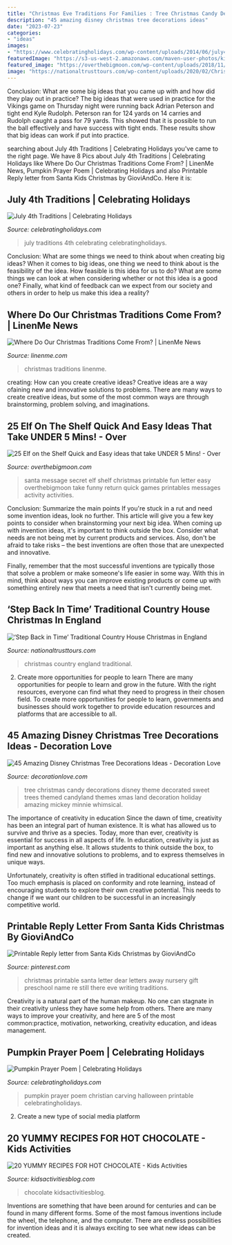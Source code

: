```yaml
---
title: "Christmas Eve Traditions For Families : Tree Christmas Candy Decorations Disney Theme Decorated Sweet Trees Themed Candyland Themes Xmas Land Decoration Holiday Amazing Mickey Minnie Whimsical"
description: "45 amazing disney christmas tree decorations ideas"
date: "2023-07-23"
categories:
- "ideas"
images:
- "https://www.celebratingholidays.com/wp-content/uploads/2014/06/july4traditionscollagec.jpg"
featuredImage: "https://s3-us-west-2.amazonaws.com/maven-user-photos/kidsactivities/recipes/N_OC8Lr14kWeIGLiNC4SHQ/vIq0c87jmUSs5CWWAZCk2Q"
featured_image: "https://overthebigmoon.com/wp-content/uploads/2018/11/secret-message-santa-printable.jpg"
image: "https://nationaltrusttours.com/wp-content/uploads/2020/02/Christmas-low.jpg"
---
```



Conclusion: What are some big ideas that you came up with and how did they play out in practice?
The big ideas that were used in practice for the Vikings game on Thursday night were running back Adrian Peterson and tight end Kyle Rudolph. Peterson ran for 124 yards on 14 carries and Rudolph caught a pass for 79 yards. This showed that it is possible to run the ball effectively and have success with tight ends. These results show that big ideas can work if put into practice.

	

		
searching about July 4th Traditions | Celebrating Holidays you've came to the right page. We have 8 Pics about July 4th Traditions | Celebrating Holidays like Where Do Our Christmas Traditions Come From? | LinenMe News, Pumpkin Prayer Poem | Celebrating Holidays and also Printable Reply letter from Santa Kids Christmas by GioviAndCo. Here it is:
		
    
## July 4th Traditions | Celebrating Holidays

<img loading=lazy src="https://www.celebratingholidays.com/wp-content/uploads/2014/06/july4traditionscollagec.jpg" onerror="this.onerror=null;this.src='https://tse4.mm.bing.net/th?id=OIP.4Gm0WTg4fIWdPH1wbmRz7gHaGH&amp;pid=15.1';" alt="July 4th Traditions | Celebrating Holidays">

_Source: celebratingholidays.com_

>july traditions 4th celebrating celebratingholidays. 

	

Conclusion: What are some things we need to think about when creating big ideas?
When it comes to big ideas, one thing we need to think about is the feasibility of the idea. How feasible is this idea for us to do? What are some things we can look at when considering whether or not this idea is a good one? Finally, what kind of feedback can we expect from our society and others in order to help us make this idea a reality?

    
## Where Do Our Christmas Traditions Come From? | LinenMe News

<img loading=lazy src="https://www.linenme.com/news/wp-content/uploads/2016/12/fw3ixgxymi0-toa-heftiba.jpg" onerror="this.onerror=null;this.src='https://tse1.mm.bing.net/th?id=OIP.D3xkVcd4qGgrvkj4RemlIgHaFL&amp;pid=15.1';" alt="Where Do Our Christmas Traditions Come From? | LinenMe News">

_Source: linenme.com_

>christmas traditions linenme. 

	

creating: How can you create creative ideas?
Creative ideas are a way ofaining new and innovative solutions to problems. There are many ways to create creative ideas, but some of the most common ways are through brainstorming, problem solving, and imaginations.

    
## 25 Elf On The Shelf Quick And Easy Ideas That Take UNDER 5 Mins! - Over

<img loading=lazy src="https://overthebigmoon.com/wp-content/uploads/2018/11/secret-message-santa-printable.jpg" onerror="this.onerror=null;this.src='https://tse1.mm.bing.net/th?id=OIP.pLeG70s1NMAtpyrVWVScOgHaLH&amp;pid=15.1';" alt="25 Elf on the Shelf Quick and Easy ideas that take UNDER 5 Mins! - Over">

_Source: overthebigmoon.com_

>santa message secret elf shelf christmas printable fun letter easy overthebigmoon take funny return quick games printables messages activity activities. 

	

Conclusion: Summarize the main points
If you're stuck in a rut and need some invention ideas, look no further. This article will give you a few key points to consider when brainstorming your next big idea.
When coming up with invention ideas, it's important to think outside the box. Consider what needs are not being met by current products and services. Also, don't be afraid to take risks – the best inventions are often those that are unexpected and innovative.

Finally, remember that the most successful inventions are typically those that solve a problem or make someone's life easier in some way. With this in mind, think about ways you can improve existing products or come up with something entirely new that meets a need that isn't currently being met.

    
## ‘Step Back In Time’ Traditional Country House Christmas In England

<img loading=lazy src="https://nationaltrusttours.com/wp-content/uploads/2020/02/Christmas-low.jpg" onerror="this.onerror=null;this.src='https://tse4.mm.bing.net/th?id=OIP.OI-hPSPuYq327q4iO8xEGwHaE1&amp;pid=15.1';" alt="‘Step Back in Time’ Traditional Country House Christmas in England">

_Source: nationaltrusttours.com_

>christmas country england traditional. 

	

2) Create more opportunities for people to learn
There are many opportunities for people to learn and grow in the future. With the right resources, everyone can find what they need to progress in their chosen field. To create more opportunities for people to learn, governments and businesses should work together to provide education resources and platforms that are accessible to all.

    
## 45 Amazing Disney Christmas Tree Decorations Ideas - Decoration Love

<img loading=lazy src="http://www.decorationlove.com/wp-content/uploads/2016/10/Candy-Themed-Christmas-Tree-1.jpg" onerror="this.onerror=null;this.src='https://tse3.mm.bing.net/th?id=OIP.FmWB76-wcBX_fBWEMj6PIwHaJ4&amp;pid=15.1';" alt="45 Amazing Disney Christmas Tree Decorations Ideas - Decoration Love">

_Source: decorationlove.com_

>tree christmas candy decorations disney theme decorated sweet trees themed candyland themes xmas land decoration holiday amazing mickey minnie whimsical. 

	

The importance of creativity in education
Since the dawn of time, creativity has been an integral part of human existence. It is what has allowed us to survive and thrive as a species. Today, more than ever, creativity is essential for success in all aspects of life.
In education, creativity is just as important as anything else. It allows students to think outside the box, to find new and innovative solutions to problems, and to express themselves in unique ways.

Unfortunately, creativity is often stifled in traditional educational settings. Too much emphasis is placed on conformity and rote learning, instead of encouraging students to explore their own creative potential. This needs to change if we want our children to be successful in an increasingly competitive world.

    
## Printable Reply Letter From Santa Kids Christmas By GioviAndCo

<img loading=lazy src="https://i.pinimg.com/736x/52/fa/f5/52faf50d71eaf2963160c977f977b84d--baby-name-art-baby-names.jpg" onerror="this.onerror=null;this.src='https://tse1.mm.bing.net/th?id=OIP.nMgpU6iVfbBwmGJ8mvUDAAHaKe&amp;pid=15.1';" alt="Printable Reply letter from Santa Kids Christmas by GioviAndCo">

_Source: pinterest.com_

>christmas printable santa letter dear letters away nursery gift preschool name re still there eve writing traditions. 

	

Creativity is a natural part of the human makeup. No one can stagnate in their creativity unless they have some help from others. There are many ways to improve your creativity, and here are 5 of the most common:practice, motivation, networking, creativity education, and ideas management.

    
## Pumpkin Prayer Poem | Celebrating Holidays

<img loading=lazy src="https://www.celebratingholidays.com/wp-content/uploads/2013/10/pumpkinprayer.jpg" onerror="this.onerror=null;this.src='https://tse3.mm.bing.net/th?id=OIP.lPP6CSDed5pVIkbBrEAxKQHaGH&amp;pid=15.1';" alt="Pumpkin Prayer Poem | Celebrating Holidays">

_Source: celebratingholidays.com_

>pumpkin prayer poem christian carving halloween printable celebratingholidays. 

	

2. Create a new type of social media platform

    
## 20 YUMMY RECIPES FOR HOT CHOCOLATE - Kids Activities

<img loading=lazy src="https://s3-us-west-2.amazonaws.com/maven-user-photos/kidsactivities/recipes/N_OC8Lr14kWeIGLiNC4SHQ/vIq0c87jmUSs5CWWAZCk2Q" onerror="this.onerror=null;this.src='https://tse1.mm.bing.net/th?id=OIP.LXnppr1FgadSEH9TWXp0oAHaLH&amp;pid=15.1';" alt="20 YUMMY RECIPES FOR HOT CHOCOLATE - Kids Activities">

_Source: kidsactivitiesblog.com_

>chocolate kidsactivitiesblog. 

	

Inventions are something that have been around for centuries and can be found in many different forms. Some of the most famous inventions include the wheel, the telephone, and the computer. There are endless possibilities for invention ideas and it is always exciting to see what new ideas can be created.

